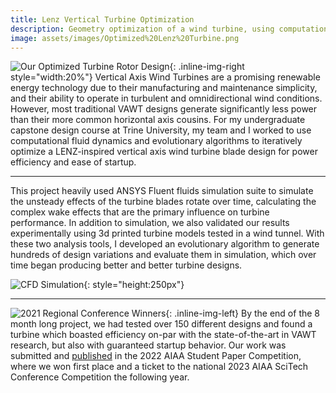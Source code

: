 ```yaml
---
title: Lenz Vertical Turbine Optimization
description: Geometry optimization of a wind turbine, using computational fluid dynamics and evolutionary algorithms
image: assets/images/Optimized%20Lenz%20Turbine.png
---
```

![Our Optimized Turbine Rotor Design]({{site.baseurl}}/assets/images/Lenz%20Turbine%20Assembly.png){: .inline-img-right style="width:20%"}
Vertical Axis Wind Turbines are a promising renewable energy technology due to their manufacturing and maintenance simplicity, and their ability to operate in turbulent and omnidirectional wind conditions. However, most traditional VAWT designs generate significantly less power than their more common horizontal axis cousins. For my undergraduate capstone design course at Trine University, my team and I worked to use computational fluid dynamics and evolutionary algorithms to iteratively optimize a LENZ-inspired vertical axis wind turbine blade design for power efficiency and ease of startup. 

---

This project heavily used ANSYS Fluent fluids simulation suite to simulate the unsteady effects of the turbine blades rotate over time, calculating the complex wake effects that are the primary influence on turbine performance. In addition to simulation, we also validated our results experimentally using 3d printed turbine models tested in a wind tunnel. With these two analysis tools, I developed an evolutionary algorithm to generate hundreds of design variations and evaluate them in simulation, which over time began producing better and better turbine designs. 

![CFD Simulation]({{site.baseurl}}/assets/images/animation-ke.webp){: style="height:250px"}

---

![2021 Regional Conference Winners]({{site.baseurl}}/assets/images/AIAA%20Conference%20Winners.jpg){: .inline-img-left}
By the end of the 8 month long project, we had tested over 150 different designs and found a turbine which boasted efficiency on-par with the state-of-the-art in VAWT research, but also with guaranteed startup behavior. Our work was submitted and [published](https://doi.org/10.2514/6.2023-0017) in the 2022 AIAA Student Paper Competition, where we won first place and a ticket to the national 2023 AIAA SciTech Conference Competition the following year.
